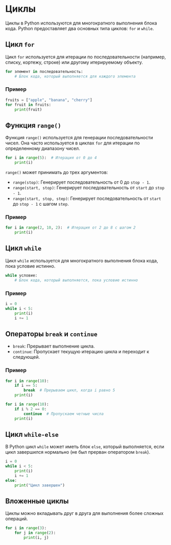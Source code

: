 # Циклы
Циклы в Python используются для многократного выполнения блока кода. Python предоставляет два основных типа циклов: `for` и `while`.

## Цикл `for`
Цикл `for` используется для итерации по последовательности (например, списку, кортежу, строке) или другому итерируемому объекту.

```Python
for элемент in последовательность:
    # Блок кода, который выполняется для каждого элемента
```
### Пример
```Python
fruits = ["apple", "banana", "cherry"]
for fruit in fruits:
    print(fruit)
```
## Функция `range()`
Функция `range()` используется для генерации последовательности чисел. Она часто используется в циклах `for` для итерации по определенному диапазону чисел.

```Python
for i in range(5):  # Итерация от 0 до 4
    print(i)
```
`range()` может принимать до трех аргументов:
- `range(stop)`: Генерирует последовательность от 0 до `stop - 1`.
- `range(start, stop)`: Генерирует последовательность от `start` до `stop - 1`.
- `range(start, stop, step)`: Генерирует последовательность от `start` до `stop - 1` с шагом `step`.
### Пример
```Python
for i in range(2, 10, 2):  # Итерация от 2 до 8 с шагом 2
    print(i)
```
## Цикл `while`
Цикл `while` используется для многократного выполнения блока кода, пока условие истинно.

```Python
while условие:
    # Блок кода, который выполняется, пока условие истинно
```
### Пример
```Python
i = 0
while i < 5:
    print(i)
    i += 1
```
## Операторы `break` и `continue`
- `break`: Прерывает выполнение цикла.
- `continue`: Пропускает текущую итерацию цикла и переходит к следующей.
### Пример
```Python
for i in range(10):
    if i == 5:
        break  # Прерываем цикл, когда i равно 5
    print(i)

for i in range(10):
    if i % 2 == 0:
        continue  # Пропускаем четные числа
    print(i)
```
## Цикл `while-else`
В Python цикл `while` может иметь блок `else`, который выполняется, если цикл завершился нормально (не был прерван оператором `break`).

```Python
i = 0
while i < 5:
    print(i)
    i += 1
else:
    print("Цикл завершен")
```
## Вложенные циклы
Циклы можно вкладывать друг в друга для выполнения более сложных операций.

```Python
for i in range(3):
    for j in range(2):
        print(i, j)
```